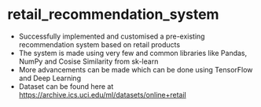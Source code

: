 # retail_recommendation_system
- Successfully implemented and customised a pre-existing recommendation system based on retail products
- The system is made using very few and common libraries like Pandas, NumPy and Cosise Similarity from sk-learn
- More advancements can be made which can be done using TensorFlow and Deep Learning
- Dataset can be found here at https://archive.ics.uci.edu/ml/datasets/online+retail
